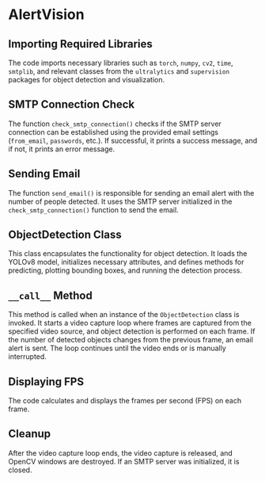 # AlertVision
## Importing Required Libraries
The code imports necessary libraries such as `torch`, `numpy`, `cv2`, `time`, `smtplib`, and relevant classes from the `ultralytics` and `supervision` packages for object detection and visualization.

## SMTP Connection Check
The function `check_smtp_connection()` checks if the SMTP server connection can be established using the provided email settings (`from_email`, `passwords`, etc.). If successful, it prints a success message, and if not, it prints an error message.

## Sending Email
The function `send_email()` is responsible for sending an email alert with the number of people detected. It uses the SMTP server initialized in the `check_smtp_connection()` function to send the email.

## ObjectDetection Class
This class encapsulates the functionality for object detection. It loads the YOLOv8 model, initializes necessary attributes, and defines methods for predicting, plotting bounding boxes, and running the detection process.

## `__call__` Method
This method is called when an instance of the `ObjectDetection` class is invoked. It starts a video capture loop where frames are captured from the specified video source, and object detection is performed on each frame. If the number of detected objects changes from the previous frame, an email alert is sent. The loop continues until the video ends or is manually interrupted.

## Displaying FPS
The code calculates and displays the frames per second (FPS) on each frame.

## Cleanup
After the video capture loop ends, the video capture is released, and OpenCV windows are destroyed. If an SMTP server was initialized, it is closed.
